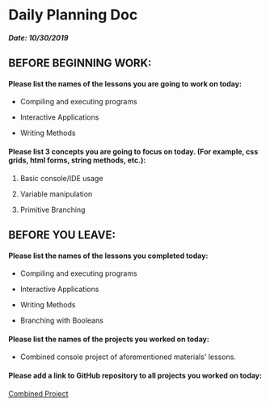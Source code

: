 # Daily Planning Doc

##### Date: 10/30/2019

## BEFORE BEGINNING WORK:


#### Please list the names of the lessons you are going to work on today:

* Compiling and executing programs

* Interactive Applications

* Writing Methods

#### Please list 3 concepts you are going to focus on today. (For example, css grids, html forms, string methods, etc.):

1. Basic console/IDE usage

2. Variable manipulation

3. Primitive Branching



## BEFORE YOU LEAVE:


#### Please list the names of the lessons you completed today:

* Compiling and executing programs

* Interactive Applications

* Writing Methods

* Branching with Booleans

#### Please list the names of the projects you worked on today:

*  Combined console project of aforementioned materials' lessons.


#### Please add a link to GitHub repository to all projects you worked on today:

[Combined Project](https://github.com/Riverface/csharp-helloworld)
